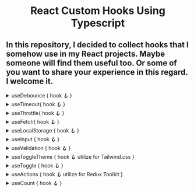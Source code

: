 
<h1 align='center'> React Custom Hooks Using Typescript</h1>

<h2> In this repository, I decided to collect hooks that I somehow use in my React projects. Maybe someone will find them useful too. Or some of you want to share your experience in this regard. I welcome it. </h2>

<details>
<summary>useDebounce { hook 🪝  }</summary>

```typescript
import { useEffect } from 'react';
import { useTimeout } from "./timeout";

export function useDebounce<T>(
 callback:Function,
 delay: number,
 dependencies: T[]
):void {

 // the useTimeout hook is described below...
 const { resetTimeout, clearTimeout } = useTimeout(callback, delay)
 
 useEffect(resetTimeout, [...dependencies, resetTimeout])
 
 useEffect(clearTimeout, [])
}
```
</details>

<details>
<summary>useTimeout{ hook 🪝 }</summary>

```typescript
import { useCallback, useEffect, useRef } from 'react'

interface IUseTimeout {
 clearTimeout: () => void
 resetTimeout: () => void
}

export function useTimeout<S>(callback: Function, delay: number): IUseTimeout {
 const callbackRef = useRef(callback)
 const timeoutId = useRef<number | null>(null)

 useEffect(() => {
  callbackRef.current = callback
 }, [callback])

 const startTimeout = useCallback(() => {
  timeoutId.current = setTimeout(() => callbackRef.current(), delay)
 }, [delay])

 const clearTimeout = useCallback(() => {
  if (timeoutId.current) {
  clearInterval(timeoutId.current)
  }
 }, [])

 const resetTimeout = useCallback(() => {
  clearTimeout()
  startTimeout()
 }, [startTimeout, clearTimeout])

 useEffect(() => {
  startTimeout()
  return clearTimeout
 }, [delay, clearTimeout, startTimeout])

 return {
  clearTimeout,
  resetTimeout
 }
}
```
</details>
	
<details>
<summary>useThrottle{ hook 🪝 }</summary>

```typescript
import { useState, useRef, useEffect } from 'react'

export function useThrottle<T>(value: T, interval = 250):T {
 const [throttleValue, setThrottleValue] = useState(value)
 const lastExecuted = useRef(Date.now())

 useEffect(() => {
  if (Date.now() >= lastExecuted.current + interval) {
   lastExecuted.current = Date.now()
   setThrottleValue(value)
  } else {
    const id = setTimeout(() => {
     lastExecuted.current = Date.now()
     setThrottleValue(value)
    }, interval)
    return () => clearInterval(id)
   }
  }, [value, interval])

  return throttleValue
}
```
</details>
	
<details>
<summary>useFetch{ hook 🪝 }</summary>

```typescript
import { useCallback, useEffect, useState } from 'react'
import axios, { AxiosError } from 'axios'

interface IFetch<T> {
 data: T[]
 isLoading: boolean
 error: AxiosError | null
 refetch: (options: {}) => Promise<void>
}

export function useFetch<T>(url: string, options = {}): IFetch<T> {
const [data, setData] = useState<T[]>([])
const [isLoading, setLoading] = useState(false)
const [error, setError] = useState<AxiosError | null>(null)

useEffect(() => {
 getFetch(options)
 }, [])

const getFetch = useCallback(async (opt = options) => {
 setLoading(true)
  try {
   const { data } = await axios.get<T[]>(url, { ...opt })
   setData(data)
  } catch (error) {
   if (axios.isAxiosError(error)) {
   setError(error)
  }
  } finally {
   setLoading(false)
  }
 }, [])

 return { data, isLoading, error, refetch: getFetch }
}
```
</details>

<details>
<summary>useLocalStorage { hook 🪝 }</summary>

```typescript
import { useEffect, useState } from 'react'

const getValue = <T>(initialValue: T, key: string):T => {
const storage = localStorage.getItem(key)
	
if (storage !== null) {
 return JSON.parse(storage)
  }
 if (initialValue instanceof Function) {
 return initialValue()
  }
 return initialValue
}

export function useLocalStorage<T>(initialValue: T, key: string) {
 const [value, setValue] = useState(() => getValue(initialValue,key))
	
 useEffect(() => {
  localStorage.setItem(key, JSON.stringify(value))
   }, [value])
   
 return { value, setValue }
}
```
</details>

<details>	
<summary>useInput { hook 🪝 }</summary> 

```typescript
import { useCallback, useState } from 'react'

export const useInput = (initialValue: string) => {
 const [value, setValue] = useState(initialValue)
 
 const onChange: ChangeEventHandler<HTMLInputElement> = useCallback(
  ({ target: { value } }) => {
  setValue(value)},[])

 const ref = useCallback((element: HTMLInputElement): void => element?.focus(), [])

 const clear = useCallback(() => setValue(''), [])

 return { clear, value, onChange, ref }
}
```
</details>

<details>
<summary>useValidation { hook 🪝 }</summary>

```typescript
export const useValidation = (value , validations) => {
    
 const [errorEmpty, setErrorEmpty] = useState('');
 const [errorName, setErrorName] = useState('');

 const [isEmpty, setEmpty] = useState(true);
 const [isName, setName] = useState(true);

 const regEX = useMemo(() => /^[a-zA-Z][a-zA-Z0-9-_.]{3,20}$/, []);
    
 useEffect(() => {
  for (const validation in validations) {
   switch (validation) {
   case 'isEmpty':
   if (value.trim().length) {
    setEmpty(false);
   }
   else {
    setEmpty(true);
    setErrorEmpty('The field cannot be empty');
   }
    break;
    case 'isName':     
     if (regEX.test(value)) {
      setName(false);
   } else {
      setName(true);
      setErrorName('Enter the correct name');
   }
    break;
      }
    }
  }, [regEX, validations, value]);

  return{ isEmpty, isName, errorEmpty, errorName };
};
```
</details>
	
<details>
<summary>useToggleTheme { hook 🪝 utilize for Tailwind.css }</summary>

```typescript
import { useLayoutEffect, useState } from 'react';

export const useDarkMode = () => {
 const [theme, setTheme] = useState<string>(localStorage.theme);
 const colorTheme = theme === 'dark' ? 'light' : 'dark';
 
 useLayoutEffect(() => {
   const root = window.document.documentElement;
   root.classList.remove(colorTheme);
   root.classList.add(theme);
   localStorage.setItem('theme', theme);
   }, [colorTheme, theme]);

   return { colorTheme, setTheme };
};
```
</details>

<details>
<summary>useToggle { hook 🪝  }</summary>

```typescript
import { useState, useCallback } from 'react';

export const useToggle = (initialState: boolean) => {
 const [isState, setState] = useState(initialState)

 const toggleValue = useCallback(() => {
  setState((currentState) => !currentState)
 }, [])

 return { isState, toggleValue }
}
```
</details>
	
<details>	
<summary>useActions { hook  🪝 utilize for Redux Toolkit }</summary>

```typescript
import { bindActionCreators } from '@reduxjs/toolkit';
import { actions } from 'redux/actions';

import { useAppDispatch } from './useRedux';

export const useActions = () => {
 const dispatch = useAppDispatch();
 return bindActionCreators(actions, dispatch);
};
```
</details>
	
<details>	
<summary>useCount { hook 🪝  }</summary>

```typescript
import { useState, useCallback, useEffect } from 'react';

export const useCount = (initialValue: number) => {
  const [count, setCount] = useState(initialValue);
  useEffect(() => {
    if (count < 0) {
      setCount(0);
    }
  }, [count]);

  const increment = useCallback(() => {
    setCount((currentValue) => currentValue + 1);
  }, []);

  const decrement = useCallback(() => {
    setCount((currentValue) => currentValue - 1);
  }, []);
    
  return { count, increment, decrement };
};
}
```
</details>



